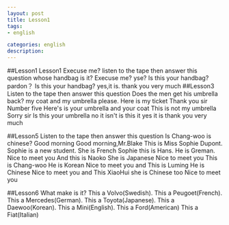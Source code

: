 ```yaml
---
layout: post
title: Lesson1
tags:
- english

categories: english
description:
---
```

##Lesson1
Lesson1
Execuse me?
listen to the tape then answer this question
whose handbag is it?
Execuse me?
yse?
Is this your handbag?
pardon？
Is this your handbag?
yes,it is.
thank you very much
##Lesson3
Listen to the tape then answer this question
Does the men get his umbrella back?
my coat and my umbrella please.
Here is my ticket
Thank you sir
Number five
Here's is your umbrella and your coat
This is not my umbrella
Sorry sir
Is this your umbrella
no it isn't
is this it
yes it is
thank you very much

##Lesson5
Listen to the tape then answer this question
Is Chang-woo is chinese?
Good morning
Good morning,Mr.Blake
This is Miss Sophie Dupont.
Sophie is a new student.
She is French
Sophie this is Hans.
He is Greman.
Nice to meet you
And this is Naoko
She is Japanese
Nice to meet you
This is Chang-woo
He is Korean
Nice to meet you
and This is Luming
He is Chinese
Nice to meet you
and This XiaoHui
she is Chinese too
Nice to meet you

##Lesson6
What make is it?
This a Volvo(Swedish).
This a Peugoet(French).
This a Mercedes(German).
This a Toyota(Japanese).
This a Daewoo(Korean).
This a Mini(English).
This a Ford(American)
This a Fiat(Italian)
